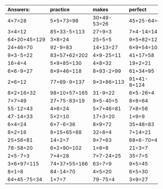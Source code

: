 | Answers: | practice | makes | perfect | ! |
| :--- | :--- | :--- | :--- | :--- |
| 4×7=28 | 5×5+73=98 | 30+49-53=26 | 45+25-64=6 | 94-77=17 | 
| 3×4=12 | 85+33-5=113 | 27÷9=3 | 7×4-14=14 | 65-29=36 | 
| 64+20+45=129 | 3×8=24 | 25÷5=5 | 9×5+82=127 | 76-3=73 | 
| 24+46=70 | 92-9=83 | 14+13=27 | 6×9+54=108 | 5×3=15 | 
| 9×3-5=22 | 83+57+62=202 | 4×9-25=11 | 41+17=58 | 55-55=0 | 
| 16÷4=4 | 5×9+85=130 | 4×8=32 | 19+2=21 | 7×3=21 | 
| 6×6-9=27 | 8×9+46=118 | 8+93-2=99 | 61+34=95 | 2×5+23=33 | 
| 2×6=12 | 77+69-9=137 | 9×3+86=113 | 91+41-8=124 | 59-52=7 | 
| 8×2+16=32 | 98+10+57=165 | 31-9=22 | 6×5-26=4 | 8×6=48 | 
| 7×7=49 | 27+75-83=19 | 9×5-40=5 | 8×8=64 | 72-11=61 | 
| 55-12=43 | 4×6=24 | 5×7+46=81 | 7×8=56 | 6×8=48 | 
| 47-14=33 | 5×2=10 | 17+3=20 | 1×9=9 | 91-62=29 | 
| 6×4=24 | 6×7-6=36 | 8×9=72 | 35+48=83 | 1×4=4 | 
| 8×2=16 | 8+15+65=88 | 32÷8=4 | 7+14=21 | 38+31=69 | 
| 25+56=81 | 14÷2=7 | 9×7=63 | 68+6-70=4 | 4×2=8 | 
| 78-58=20 | 6×2+90=102 | 1×8=8 | 21÷3=7 | 5×4=20 | 
| 2×5-7=3 | 7×4=28 | 7×7-24=25 | 35÷7=5 | 53+11+89=153 | 
| 3×6+97=115 | 74+37+55=166 | 63÷7=9 | 9×5=45 | 3×1=3 | 
| 8×1=8 | 84-14=70 | 4×5=20 | 6×5=30 | 4×4+39=55 | 
| 64+45-75=34 | 1×7=7 | 79-75=4 | 3×9=27 | 61+85+55=201 | 
